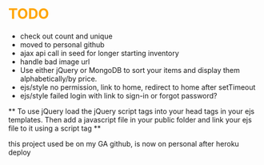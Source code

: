 # <span style="color:orange">TODO</span>

-   check out count and unique
-   moved to personal github
-   ajax api call in seed for longer starting inventory
-   handle bad image url
-   Use either jQuery or MongoDB to sort your items and display them alphabetically/by price.
-   ejs/style no permission, link to home, redirect to home after setTimeout
-   ejs/style failed login with link to sign-in or forgot password?

** To use jQuery load the jQuery script tags into your head tags in your ejs templates. Then add a javascript file in your public folder and link your ejs file to it using a script tag **

this project used be on my GA github, is now on personal after heroku deploy
